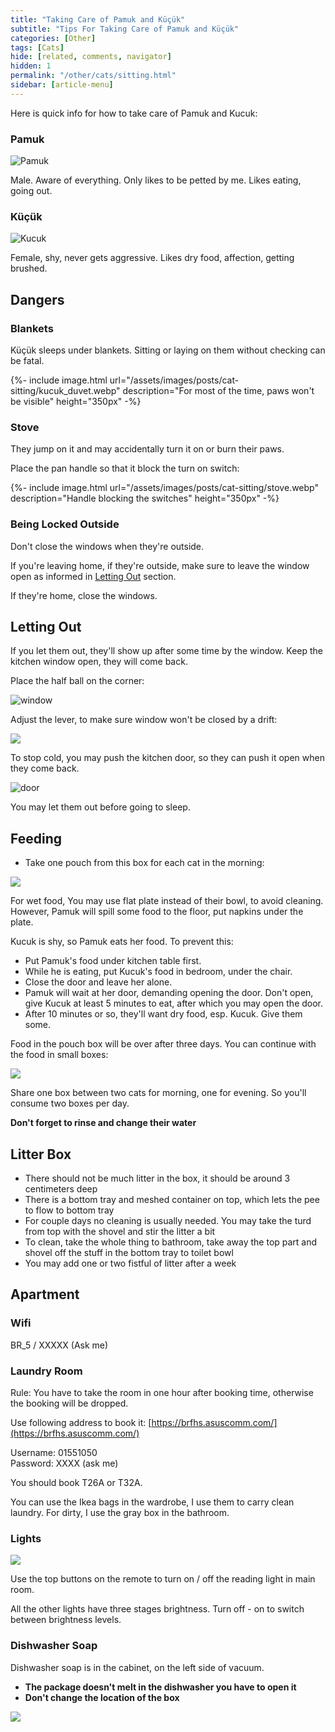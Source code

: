 ```yaml
---
title: "Taking Care of Pamuk and Küçük"
subtitle: "Tips For Taking Care of Pamuk and Küçük"
categories: [Other]
tags: [Cats]
hide: [related, comments, navigator]
hidden: 1
permalink: "/other/cats/sitting.html"
sidebar: [article-menu]
---
```


Here is quick info for how to take care of Pamuk and Kucuk:


### Pamuk
![Pamuk](/assets/images/posts/cat-sitting/pamuk.webp)

Male. Aware of everything. Only likes to be petted by me. Likes eating, going out.

### Küçük
![Kucuk](/assets/images/posts/cat-sitting/kucuk.webp "Küçük")

Female, shy, never gets aggressive. Likes dry food, affection, getting brushed.

## Dangers
 
### Blankets

Küçük sleeps under blankets. Sitting or laying on them without checking can be fatal.

{%- include image.html url="/assets/images/posts/cat-sitting/kucuk_duvet.webp" description="For most of the time, paws won't be visible" height="350px" -%}

### Stove

They jump on it and may accidentally turn it on or burn their paws.

Place the pan handle so that it block the turn on switch:

{%- include image.html url="/assets/images/posts/cat-sitting/stove.webp" description="Handle blocking the switches" height="350px" -%}

### Being Locked Outside

Don't close the windows when they're outside.

If you're leaving home, if they're outside, make sure to leave the window open as informed in [Letting Out](#letting-out) section.


If they're home, close the windows.

## Letting Out

If you let them out, they'll show up after some time by the window. Keep the kitchen window open, they will come back.

Place the half ball on the corner:

![window](/assets/images/posts/cat-sitting/window.webp)


Adjust the lever, to make sure window won't be closed by a drift:

![](//www.youtube.com/watch?v=1iZoru6Wl-g?width=700&height=400)

To stop  cold, you may push the kitchen door, so they can push it open when they come back.

![door](/assets/images/posts/cat-sitting/door.jpeg)


You may let them out before going to sleep.

## Feeding

- Take one pouch from this box for each cat in the morning:

![](/assets/images/posts/cat-sitting/food_pouch.jpeg)


For wet food, You may use flat plate instead of their bowl, to avoid cleaning.
However, Pamuk will spill some food to the floor, put napkins under the plate.

Kucuk is shy, so Pamuk eats her food. To prevent this:

- Put Pamuk's food under kitchen table first.
- While he is eating, put Kucuk's food in bedroom, under the chair.
- Close the door and leave her alone.
- Pamuk will wait at her door, demanding opening the door. Don't open, give Kucuk at least 5 minutes to eat, after which you may open the door.
- After 10 minutes or so, they'll want dry food, esp. Kucuk. Give them some.

Food in the pouch box will be over after three days. You can continue with the food in small boxes:

![](/assets/images/posts/cat-sitting/food_box.jpeg)

Share one box between two cats for morning, one for evening. So you'll consume two boxes per day.

**Don't forget to rinse and change their water**

## Litter Box
- There should not be much litter in the box, it should be around 3 centimeters deep
- There is a bottom tray and meshed container on top, which lets the pee to flow to bottom tray
- For couple days no cleaning is usually needed. You may take the turd from top with the shovel and stir the litter a bit
- To clean, take the whole thing to bathroom, take away the top part and shovel off the stuff in the bottom tray to toilet bowl
- You may add one or two fistful of litter after a week

## Apartment

### Wifi
BR_5 / XXXXX (Ask me)

### Laundry Room
Rule: You have to take the room in one hour after booking time, otherwise the booking will be dropped.

Use following address to book it:
[https://brfhs.asuscomm.com/](https://brfhs.asuscomm.com/)

Username: 01551050<br>
Password: XXXX (ask me)<br>

You should book T26A or T32A.

You can use the Ikea bags in the wardrobe, I use them to carry clean laundry. For dirty, I use the gray box in the bathroom.

### Lights

![](/assets/images/posts/cat-sitting/remote.jpeg)

Use the top buttons on the remote to turn on / off the reading light in main room.

All the other lights have three stages brightness. Turn off - on to switch between brightness levels.


### Dishwasher Soap

Dishwasher soap is in the cabinet, on the left side of vacuum.<br>
- **The package doesn't melt in the dishwasher you have to open it**
- **Don't change the location of the box**

![](/assets/images/posts/cat-sitting/dishwasher_soap.jpeg)